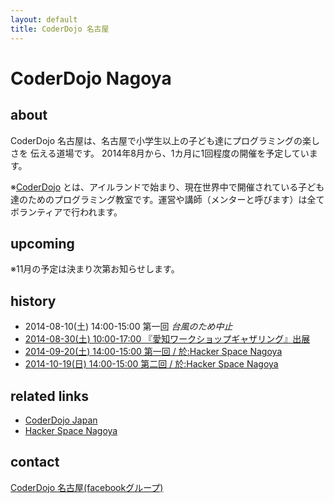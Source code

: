 ```yaml
---
layout: default
title: CoderDojo 名古屋
---
```


CoderDojo Nagoya
==================

about
-------

CoderDojo 名古屋は、名古屋で小学生以上の子ども達にプログラミングの楽しさを
伝える道場です。
2014年8月から、1カ月に1回程度の開催を予定しています。

※[CoderDojo](http://coderdojo.com/) とは、アイルランドで始まり、現在世界中で開催されている子ども達のためのプログラミング教室です。運営や講師（メンターと呼びます）は全てボランティアで行われます。


upcoming
-------------------

※11月の予定は決まり次第お知らせします。

history
--------

* 2014-08-10(土) 14:00-15:00 第一回 *台風のため中止*
* [2014-08-30(土) 10:00-17:00 『愛知ワークショップギャザリング』出展](http://web.sugiyama-u.ac.jp/~kamei/gathering/index.html)
* [2014-09-20(土) 14:00-15:00 第一回 / 於:Hacker Space Nagoya](http://coderdojo-nagoya.doorkeeper.jp/events/15003)
* [2014-10-19(日) 14:00-15:00 第二回 / 於:Hacker Space Nagoya](http://coderdojo-nagoya.doorkeeper.jp/events/15748)

related links
----------------

* [CoderDojo Japan](http://coderdojo.jp)
* [Hacker Space Nagoya](http://hackerspace-nagoya.squarespace.com/)

contact
---------

[CoderDojo 名古屋(facebookグループ)](https://www.facebook.com/groups/658900590853780/)

